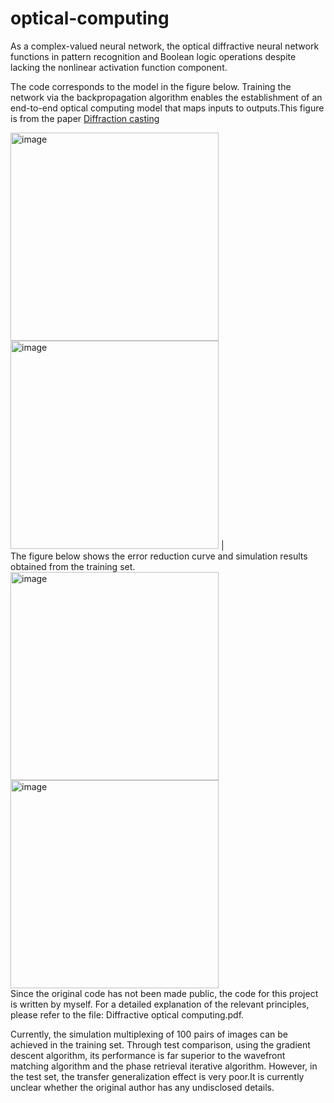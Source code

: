 # optical-computing
As a complex-valued neural network, the optical diffractive neural network functions in pattern recognition and Boolean logic operations despite lacking the nonlinear activation function component.<br>  

The code corresponds to the model in the figure below. Training the network via the backpropagation algorithm enables the establishment of an end-to-end optical computing model that maps inputs to outputs.This figure is from the paper [Diffraction casting](https://www.spiedigitallibrary.org/journals/advanced-photonics/volume-6/issue-5/056005/Diffraction-casting/10.1117/1.AP.6.5.056005.full?tab=ArticleLinkCited) <br>

<img width="333" height="333" alt="image" src="https://github.com/user-attachments/assets/113cdc28-950e-480a-b2f0-b7d811bcad3e" />
<img width="333" height="333" alt="image" src="https://github.com/user-attachments/assets/df28f319-c052-4ae3-a86f-2b605b5649a5" /> | <br>
The figure below shows the error reduction curve and simulation results obtained from the training set.<br>
<img width="333" height="333" alt="image" src="https://github.com/user-attachments/assets/091389b8-a2f8-4928-bba5-35cff6510e28" /> 
<img width="333" height="333" alt="image" src="https://github.com/user-attachments/assets/57f5760f-7bc3-46bd-8939-ff0e8e52c75a" /> <br>
Since the original code has not been made public, the code for this project is written by myself. For a detailed explanation of the relevant principles, please refer to the file: Diffractive optical computing.pdf. <br>

Currently, the simulation multiplexing of 100 pairs of images can be achieved in the training set. Through test comparison, using the gradient descent algorithm, its performance is far superior to the wavefront matching algorithm and the phase retrieval iterative algorithm. However, in the test set, the transfer generalization effect is very poor.It is currently unclear whether the original author has any undisclosed details.
